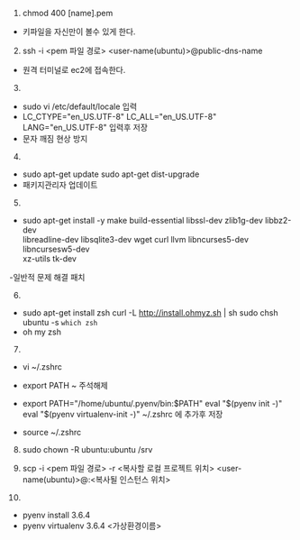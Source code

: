 1. chmod 400 [name].pem 
- 키파일을 자신만이 볼수 있게 한다.

2. ssh -i <pem 파일 경로> <user-name(ubuntu)>@public-dns-name
- 원격 터미널로 ec2에 접속한다.

3. 
- sudo vi /etc/default/locale 입력
- LC_CTYPE="en_US.UTF-8"
  LC_ALL="en_US.UTF-8"
  LANG="en_US.UTF-8"
  입력후 저장
- 문자 깨짐 현상 방지

4. 
- sudo apt-get update
  sudo apt-get dist-upgrade
- 패키지관리자 업데이트 

5.
- sudo apt-get install -y make build-essential libssl-dev zlib1g-dev libbz2-dev \
libreadline-dev libsqlite3-dev wget curl llvm libncurses5-dev libncursesw5-dev \
xz-utils tk-dev

-일반적 문제 해결 패치

6.  
- sudo apt-get install zsh
  curl -L http://install.ohmyz.sh | sh
  sudo chsh ubuntu -s `which zsh`
- oh my zsh

7. 
-  vi ~/.zshrc
-  export PATH ~ 주석해제
-  export PATH="/home/ubuntu/.pyenv/bin:$PATH"
   eval "$(pyenv init -)"
   eval "$(pyenv virtualenv-init -)" ~/.zshrc 에 추가후 저장

- source ~/.zshrc

8. sudo chown -R ubuntu:ubuntu /srv

9. scp -i <pem 파일 경로> -r <복사할 로컬 프로젝트 위치> <user-name(ubuntu)>@<public dns name>:<복사될 인스턴스 위치>

10. 
- pyenv install 3.6.4
- pyenv virtualenv 3.6.4 <가상환경이름>
